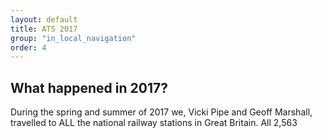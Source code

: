 ```yaml
---
layout: default
title: ATS 2017
group: "in_local_navigation"
order: 4
---
```

## What happened in 2017?

During the spring and summer of 2017 we, Vicki Pipe and Geoff Marshall, travelled to ALL the national railway stations in Great Britain.
All 2,563 
